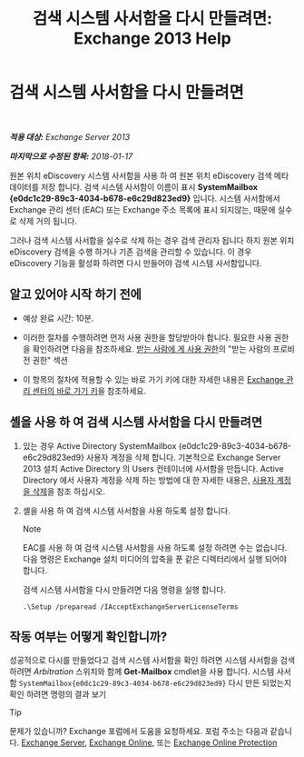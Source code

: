 ﻿---
title: '검색 시스템 사서함을 다시 만들려면: Exchange 2013 Help'
TOCTitle: 검색 시스템 사서함을 다시 만들려면
ms:assetid: 5ae8426b-5661-4ecb-99c4-cdd342107fb1
ms:mtpsurl: https://technet.microsoft.com/ko-kr/library/Gg588318(v=EXCHG.150)
ms:contentKeyID: 50483191
ms.date: 05/22/2018
mtps_version: v=EXCHG.150
ms.translationtype: MT
---

# 검색 시스템 사서함을 다시 만들려면

 

_**적용 대상:** Exchange Server 2013_

_**마지막으로 수정된 항목:** 2018-01-17_

원본 위치 eDiscovery 시스템 사서함을 사용 하 여 원본 위치 eDiscovery 검색 메타 데이터를 저장 합니다. 검색 시스템 사서함이 이름이 표시 **SystemMailbox {e0dc1c29-89c3-4034-b678-e6c29d823ed9}** 입니다. 시스템 사서함에서 Exchange 관리 센터 (EAC) 또는 Exchange 주소 목록에 표시 되지않는, 때문에 실수로 삭제 거의 됩니다.

그러나 검색 시스템 사서함을 실수로 삭제 하는 경우 검색 관리자 됩니다 하지 원본 위치 eDiscovery 검색을 수행 하거나 기존 검색을 관리할 수 있습니다. 이 경우 eDiscovery 기능을 활성화 하려면 다시 만들어야 검색 시스템 사서함입니다.

## 알고 있어야 시작 하기 전에

  - 예상 완료 시간: 10분.

  - 이러한 절차를 수행하려면 먼저 사용 권한을 할당받아야 합니다. 필요한 사용 권한을 확인하려면 다음을 참조하세요. [받는 사람에 게 사용 권한](recipients-permissions-exchange-2013-help.md)의 "받는 사람의 프로비전 권한" 섹션

  - 이 항목의 절차에 적용할 수 있는 바로 가기 키에 대한 자세한 내용은 [Exchange 관리 센터의 바로 가기 키](keyboard-shortcuts-in-the-exchange-admin-center-exchange-online-protection-help.md)을 참조하세요.

## 셸을 사용 하 여 검색 시스템 사서함을 다시 만들려면

1.  있는 경우 Active Directory SystemMailbox {e0dc1c29-89c3-4034-b678-e6c29d823ed9} 사용자 계정을 삭제 합니다. 기본적으로 Exchange Server 2013 설치 Active Directory 의 Users 컨테이너에 사서함을 만듭니다. Active Directory 에서 사용자 계정을 삭제 하는 방법에 대 한 자세한 내용은, [사용자 계정을 삭제](https://go.microsoft.com/fwlink/p/?linkid=215850)을 참조 하십시오.

2.  셸을 사용 하 여 검색 시스템 사서함을 사용 하도록 설정 합니다.
    

    > [!NOTE]
    > EAC를 사용 하 여 검색 시스템 사서함을 사용 하도록 설정 하려면 수는 없습니다.<BR>다음 명령은 Exchange 설치 미디어의 압축을 푼 같은 디렉터리에서 실행 되어야 합니다.

    
    검색 시스템 사서함을 다시 만들려면 다음 명령을 실행 합니다.
    
        .\Setup /preparead /IAcceptExchangeServerLicenseTerms

## 작동 여부는 어떻게 확인합니까?

성공적으로 다시를 만들었다고 검색 시스템 사서함을 확인 하려면 시스템 사서함을 검색 하려면 *Arbitration* 스위치와 함께 **Get-Mailbox** cmdlet을 사용 합니다. 시스템 사서함 `SystemMailbox{e0dc1c29-89c3-4034-b678-e6c29d823ed9}` 다시 만든 되었는지 확인 하려면 명령의 결과 보기


> [!TIP]
> 문제가 있습니까? Exchange 포럼에서 도움을 요청하세요. 포럼 주소는 다음과 같습니다. <A href="https://go.microsoft.com/fwlink/p/?linkid=60612">Exchange Server</A>, <A href="https://go.microsoft.com/fwlink/p/?linkid=267542">Exchange Online</A>, 또는 <A href="https://go.microsoft.com/fwlink/p/?linkid=285351">Exchange Online Protection</A>


